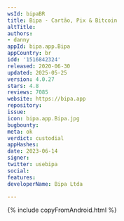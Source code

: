 ```yaml
---
wsId: bipaBR
title: Bipa - Cartão, Pix & Bitcoin
altTitle: 
authors:
- danny
appId: bipa.app.Bipa
appCountry: br
idd: '1516842324'
released: 2020-06-30
updated: 2025-05-25
version: 4.0.27
stars: 4.8
reviews: 7085
website: https://bipa.app
repository: 
issue: 
icon: bipa.app.Bipa.jpg
bugbounty: 
meta: ok
verdict: custodial
appHashes: 
date: 2023-06-14
signer: 
twitter: usebipa
social: 
features: 
developerName: Bipa Ltda

---
```


{% include copyFromAndroid.html %}
